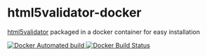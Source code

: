 # html5validator-docker

[html5validator](https://pypi.org/project/html5validator/#description) packaged in a docker container for easy installation

[![Docker Automated build](https://img.shields.io/docker/automated/stratdat/html5validator.svg)
![Docker Build Status](https://img.shields.io/docker/build/stratdat/html5validator.svg)](https://hub.docker.com/r/stratdat/html5validator/builds/)
